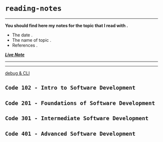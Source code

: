 # `reading-notes`
------


**You should find here my notes for the topic that I read with .**

* The date .
* The name of topic .
* References .

***[Live Note](https://fuad-bassam.github.io/reading-notes/)***

-------
-----

[debug & CLI](./Debugging%20%26%20CLI.md)

## ```Code 102 - Intro to Software Development```

## ```Code 201 - Foundations of Software Development```

## ```Code 301 - Intermediate Software Development```

## ```Code 401 - Advanced Software Development```

